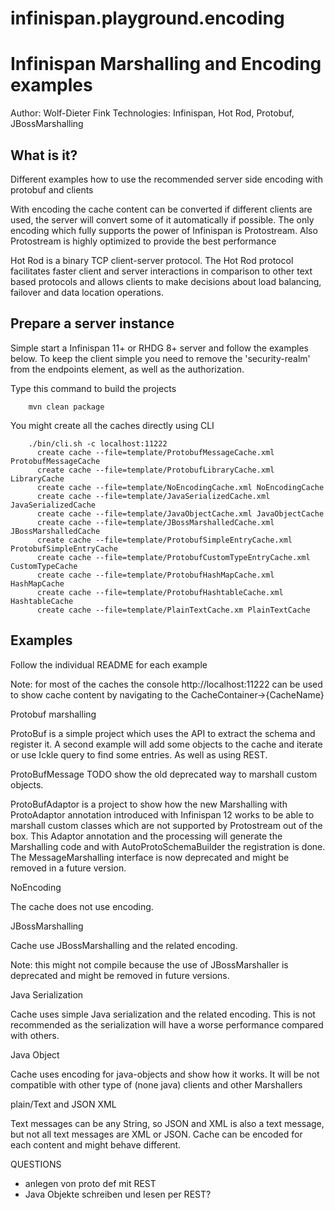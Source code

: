 # infinispan.playground.encoding
Infinispan Marshalling and Encoding examples
===============================

Author: Wolf-Dieter Fink
Technologies: Infinispan, Hot Rod, Protobuf, JBossMarshalling


What is it?
-----------

Different examples how to use the recommended server side encoding with protobuf and clients

With encoding the cache content can be converted if different clients are used, the server will convert some of it automatically if possible.
The only encoding which fully supports the power of Infinispan is Protostream.
Also Protostream is highly optimized to provide the best performance

Hot Rod is a binary TCP client-server protocol. The Hot Rod protocol facilitates faster client and server interactions in comparison to other text based protocols and allows clients to make decisions about load balancing, failover and data location operations.


Prepare a server instance
-------------
Simple start a Infinispan 11+ or RHDG 8+ server and follow the examples below.
To keep the client simple you need to remove the 'security-realm' from the endpoints element, as well as the authorization.

Type this command to build the projects

        mvn clean package


You might create all the caches directly using CLI

        ./bin/cli.sh -c localhost:11222
          create cache --file=template/ProtobufMessageCache.xml ProtobufMessageCache
          create cache --file=template/ProtobufLibraryCache.xml LibraryCache
          create cache --file=template/NoEncodingCache.xml NoEncodingCache
          create cache --file=template/JavaSerializedCache.xml JavaSerializedCache
          create cache --file=template/JavaObjectCache.xml JavaObjectCache
          create cache --file=template/JBossMarshalledCache.xml JBossMarshalledCache
          create cache --file=template/ProtobufSimpleEntryCache.xml ProtobufSimpleEntryCache
          create cache --file=template/ProtobufCustomTypeEntryCache.xml CustomTypeCache
          create cache --file=template/ProtobufHashMapCache.xml HashMapCache
          create cache --file=template/ProtobufHashtableCache.xml HashtableCache
          create cache --file=template/PlainTextCache.xm PlainTextCache


Examples
--------

 Follow the individual README for each example

 Note: for most of the caches the console http://localhost:11222 can be used to show cache content by navigating to the CacheContainer->{CacheName}



Protobuf marshalling

  ProtoBuf is a simple project which uses the API to extract the schema and register it.
  A second example will add some objects to the cache and iterate or use Ickle query to find some entries.
  As well as using REST.

  ProtoBufMessage TODO  show the old deprecated way to marshall custom objects.

  ProtoBufAdaptor is a project to show how the new Marshalling with ProtoAdaptor annotation introduced with Infinispan 12 works to be able to marshall custom classes
  which are not supported by Protostream out of the box.
  This Adaptor annotation and the processing will generate the Marshalling code and with AutoProtoSchemaBuilder the registration is done.
  The MessageMarshalling interface is now deprecated and might be removed in a future version.


NoEncoding

  The cache does not use encoding.

JBossMarshalling

  Cache use JBossMarshalling and the related encoding.
  
  Note: this might not compile because the use of JBossMarshaller is deprecated and might be removed in future versions.

Java Serialization

  Cache uses simple Java serialization and the related encoding.
  This is not recommended as the serialization will have a worse performance compared with others.

Java Object

  Cache uses encoding for java-objects and show how it works.
  It will be not compatible with other type of (none java) clients and other Marshallers


plain/Text and JSON XML

  Text messages can be any String, so JSON and XML is also a text message, but not all text messages are XML or JSON.
  Cache can be encoded for each content and might behave different.
  



QUESTIONS 
- anlegen von proto def mit REST
- Java Objekte schreiben und lesen per REST?
